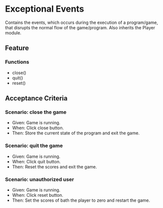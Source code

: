 # Exceptional Events
  Contains the events, which occurs during the execution of a program/game, that disrupts the normal flow of the game/program.
  Also inherits the Player module.
  

## Feature

### Functions
- close()
- quit()
- reset()

## Acceptance Criteria

### Scenario: close the game
- Given: Game is running. 
- When: Click close button.
- Then: Store the current state of the program and exit the game.

### Scenario: quit the game
- Given: Game is running. 
- When: Click quit button.
- Then: Reset the scores and exit the game.

### Scenario: unauthorized user
- Given: Game is running. 
- When: Click reset button.
- Then: Set the scores of bath the player to zero and restart the game.

